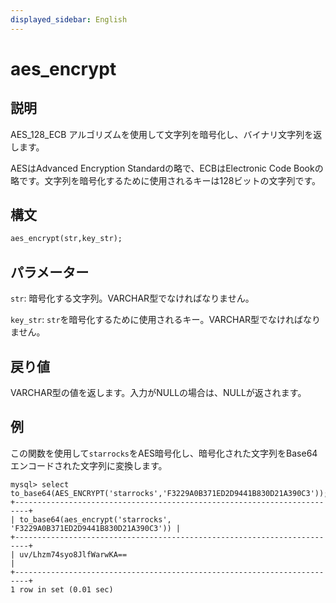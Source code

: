 ```yaml
---
displayed_sidebar: English
---
```


# aes_encrypt

## 説明

AES_128_ECB アルゴリズムを使用して文字列を暗号化し、バイナリ文字列を返します。

AESはAdvanced Encryption Standardの略で、ECBはElectronic Code Bookの略です。文字列を暗号化するために使用されるキーは128ビットの文字列です。

## 構文

```Haskell
aes_encrypt(str,key_str);
```

## パラメーター

`str`: 暗号化する文字列。VARCHAR型でなければなりません。

`key_str`: `str`を暗号化するために使用されるキー。VARCHAR型でなければなりません。

## 戻り値

VARCHAR型の値を返します。入力がNULLの場合は、NULLが返されます。

## 例

この関数を使用して`starrocks`をAES暗号化し、暗号化された文字列をBase64エンコードされた文字列に変換します。

```Plain Text
mysql> select to_base64(AES_ENCRYPT('starrocks','F3229A0B371ED2D9441B830D21A390C3'));
+-------------------------------------------------------------------------+
| to_base64(aes_encrypt('starrocks', 'F3229A0B371ED2D9441B830D21A390C3')) |
+-------------------------------------------------------------------------+
| uv/Lhzm74syo8JlfWarwKA==                                                |
+-------------------------------------------------------------------------+
1 row in set (0.01 sec)
```
